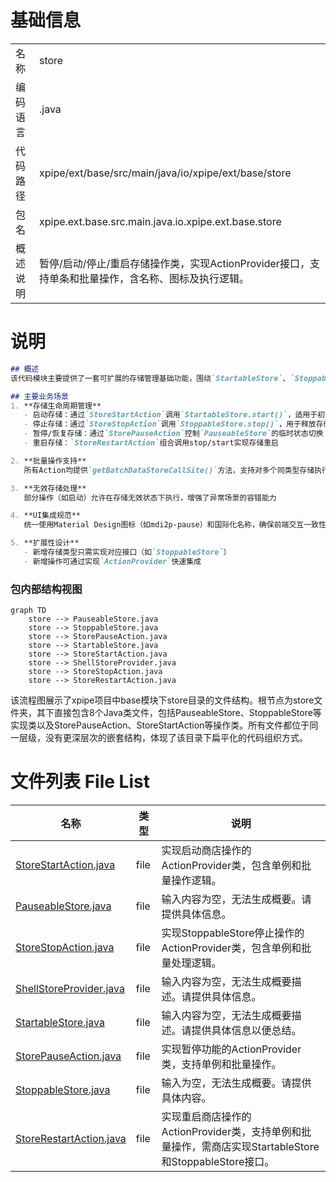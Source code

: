 # 基础信息

|      |      |
|------|------|
| 名称 | store |
| 编码语言 | .java |
| 代码路径 | xpipe/ext/base/src/main/java/io/xpipe/ext/base/store |
| 包名 | xpipe.ext.base.src.main.java.io.xpipe.ext.base.store |
| 概述说明 | 暂停/启动/停止/重启存储操作类，实现ActionProvider接口，支持单条和批量操作，含名称、图标及执行逻辑。 |

# 说明

```markdown
## 概述
该代码模块主要提供了一套可扩展的存储管理基础功能，围绕`StartableStore`、`StoppableStore`和`PauseableStore`三类核心接口，实现了启动、停止、暂停和重启等基础存储操作。通过统一的`ActionProvider`接口设计，支持单条操作和批量操作两种执行模式，并集成国际化文本和Material Design图标体系。模块采用职责分离设计，将操作定义（如`StoreStartAction`）与存储行为实现解耦，便于扩展新的存储类型和操作。

## 主要业务场景
1. **存储生命周期管理**  
   - 启动存储：通过`StoreStartAction`调用`StartableStore.start()`，适用于初始化存储资源
   - 停止存储：通过`StoreStopAction`调用`StoppableStore.stop()`，用于释放存储资源
   - 暂停/恢复存储：通过`StorePauseAction`控制`PauseableStore`的临时状态切换
   - 重启存储：`StoreRestartAction`组合调用stop/start实现存储重启

2. **批量操作支持**  
   所有Action均提供`getBatchDataStoreCallSite()`方法，支持对多个同类型存储执行批量启停操作

3. **无效存储处理**  
   部分操作（如启动）允许在存储无效状态下执行，增强了异常场景的容错能力

4. **UI集成规范**  
   统一使用Material Design图标（如mdi2p-pause）和国际化名称，确保前端交互一致性

5. **扩展性设计**  
   - 新增存储类型只需实现对应接口（如`StoppableStore`）
   - 新增操作可通过实现`ActionProvider`快速集成
```


### 包内部结构视图

```mermaid
graph TD
    store --> PauseableStore.java
    store --> StoppableStore.java
    store --> StorePauseAction.java
    store --> StartableStore.java
    store --> StoreStartAction.java
    store --> ShellStoreProvider.java
    store --> StoreStopAction.java
    store --> StoreRestartAction.java
```

该流程图展示了xpipe项目中base模块下store目录的文件结构。根节点为store文件夹，其下直接包含8个Java类文件，包括PauseableStore、StoppableStore等实现类以及StorePauseAction、StoreStartAction等操作类。所有文件都位于同一层级，没有更深层次的嵌套结构，体现了该目录下扁平化的代码组织方式。

# 文件列表 File List

| 名称   | 类型  | 说明 |
|-------|------|-------------|
| [StoreStartAction.java](StoreStartAction.md) | file | 实现启动商店操作的ActionProvider类，包含单例和批量操作逻辑。 |
| [PauseableStore.java](PauseableStore.md) | file | 输入内容为空，无法生成概要。请提供具体信息。 |
| [StoreStopAction.java](StoreStopAction.md) | file | 实现StoppableStore停止操作的ActionProvider类，包含单例和批量处理逻辑。 |
| [ShellStoreProvider.java](ShellStoreProvider.md) | file | 输入内容为空，无法生成概要描述。请提供具体信息。 |
| [StartableStore.java](StartableStore.md) | file | 输入内容为空，无法生成概要描述。请提供具体信息以便总结。 |
| [StorePauseAction.java](StorePauseAction.md) | file | 实现暂停功能的ActionProvider类，支持单例和批量操作。 |
| [StoppableStore.java](StoppableStore.md) | file | 输入为空，无法生成概要。请提供具体内容。 |
| [StoreRestartAction.java](StoreRestartAction.md) | file | 实现重启商店操作的ActionProvider类，支持单例和批量操作，需商店实现StartableStore和StoppableStore接口。 |


